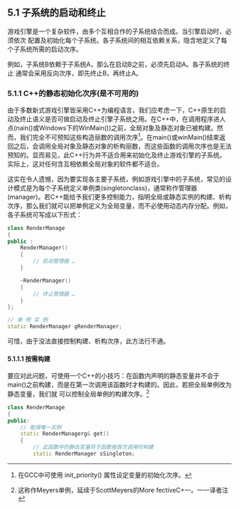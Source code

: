 ## 5.1 子系统的启动和终止

游戏引擎是一个复杂软件，由多个互相合作的子系统结合而成。当引擎启动时，必须依次 配置及初始化每个子系统。各子系统间的相互依赖关系，隐含地定义了每个子系统所需的启动次序。


例如，子系统B依赖于子系统A，那么在启动B之前，必须先启动A。各子系统的终止 通常会采用反向次序，即先终止B，再终止A。

### 5.1.1 C++的静态初始化次序(是不可用的)
由于多数新式游戏引擎皆采用C++为编程语言，我们应考虑一下，C++原生的启动及终止语义是否可做启动及终止引擎子系统之用。在C++中，在调用程序进人点(nain()或Windows下的WinMain())之前，全局对象及静态对象已被构建。然而，我们完全不可预知这些构造丽数的调用次序[^1]。在main()或winMain()结束返回之后，会调用全局对象及静态对象的析构丽数，而这些函数的调用次序也是无法预知的。显而易见，此C++行为并不适合用来初始化及终止游戏引擎的子系统。实际上，这对任何含互相依赖全局对象的软件都不适合。

[^1]:在GCC中可使用 init_priority() 属性设定变量的初始化次序。

这实在令人遗憾，因为要实现各主要子系统，例如游戏引擎中的子系统，常见的设计模式是为每个子系统定义单例类(singletonclass)，通常称作管理器(manager)。若C++能给予我们更多控制能力，指明全局或静态实例的构建、析构次序，那么我们就可以把单例定义为全局变量，而不必使用动态内存分配。例如，各子系统可写成以下形式：

```cpp
class RenderManage
{
public :
	RenderManager()
	{
		// 启动管理器 …
	}

	~RenderManager()
	{
		// 终止管理器 …
	}
};

// 单 例 实 例
static RenderManager gRenderManager;
```
可惜，由于没法直接控制构建、析构次序，此方法行不通。

#### 5.1.1.1 按需构建

要应对此问题，可使用一个C++的小技巧：在函数内声明的静态变量并不会于main()之前构建，而是在第一次调用该函数时才构建的。因此，若把全局单例改为静态变量，我们就 可以控制全局单例的构建次序。[^2]

[^2]:这称作Meyers单例，延续于ScottMeyers的More fectiveC+一。一一译者注

```cpp
class RenderManage 
{
public:
    // 取得唯一实例 
    static RenderManagerg& get() 
    { 
        // 此函数中的静态变量将于函数被首次调用时构建 
        static RenderManager sSingleton;


```